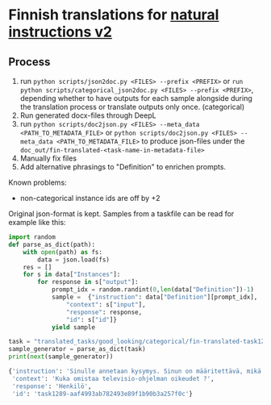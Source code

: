# Finnish translations for [natural instructions v2](https://github.com/allenai/natural-instructions)

## Process
1) run `python scripts/json2doc.py <FILES> --prefix <PREFIX>` or `run python scripts/categorical_json2doc.py <FILES> --prefix <PREFIX>`, depending whether to have outputs for each sample alongside during the translation process or translate outputs only once. (categorical) 
2) Run generated docx-files through DeepL
3) run `python scripts/doc2json.py <FILES> --meta_data <PATH_TO_METADATA_FILE>` or `python scripts/doc2json.py <FILES> --meta_data <PATH_TO_METADATA_FILE>` to produce json-files under the `doc_out/fin-translated-<task-name-in-metadata-file>`
4) Manually fix files
5) Add alternative phrasings to "Definition" to enrichen prompts.

Known problems:
* non-categorical instance ids are off by +2


Original json-format is kept. Samples from a taskfile can be read for example like this:


```python
import random
def parse_as_dict(path):
    with open(path) as fs:
        data = json.load(fs)
    res = []
    for s in data["Instances"]:
        for response in s["output"]:
            prompt_idx = random.randint(0,len(data["Definition"])-1)
            sample =  {"instruction": data["Definition"][prompt_idx], 
                "context": s["input"], 
                "response": response, 
                "id": s["id"]}
            yield sample

task = "translated_tasks/good_looking/categorical/fin-translated-task1289_trec_classification.json"
sample_generator = parse_as_dict(task)
print(next(sample_generator))
```
```bash
{'instruction': 'Sinulle annetaan kysymys. Sinun on määritettävä, mikä luokka kuvaa kysymystä paremmin. Kysymys kuuluu kuvausluokkaan, jos siinä kysytään kuvauksesta ja abstrakteista käsitteistä. Entiteettikysymykset koskevat entiteettejä, kuten eläimiä, värejä, urheilulajeja jne. Lyhennekysymykset kysyvät lyhenteistä ja lyhennetyistä ilmauksista. Ihmisiä, henkilön kuvausta ja henkilöiden ryhmää tai organisaatiota koskevat kysymykset luokitellaan luokkaan Ihminen. Määräkysymykset koskevat numeerisia arvoja ja sijaintikysymykset sijainteja, kaupunkeja ja maita. Vastaus saa olla pituudeltaan yhden sanan. Vastaa "Kuvaus", "Entiteetti", "Lyhenne", "Henkilö", "Määrä" tai "Sijainti".',
 'context': 'Kuka omistaa televisio-ohjelman oikeudet ?',
 'response': 'Henkilö',
 'id': 'task1289-aaf4993ab782493e89f1b90b3a257f0c'}
 ```
